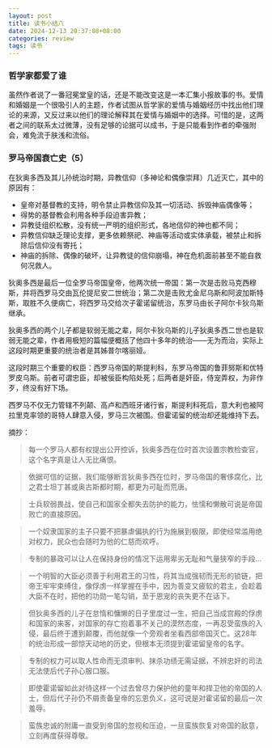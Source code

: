 ```yaml
---
layout: post
title: 读书小结八
date: 2024-12-13 20:37:08+08:00
categories: review
tags: 读书
---
```


### 哲学家都爱了谁

虽然作者说了一番冠冕堂皇的话，还是不能改变这是一本汇集小报故事的书。爱情和婚姻是一个很吸引人的主题，作者试图从哲学家的爱情与婚姻经历中找出他们理论的来源，又反过来以他们的理论解释其在爱情与婚姻中的选择。可惜的是，这两者之间的联系太过微薄，没有足够的论据可以成书，于是只能看到作者的牵强附会，难免流于肤浅和流俗。

### 罗马帝国衰亡史（5）

在狄奥多西及其儿孙统治时期，异教信仰（多神论和偶像崇拜）几近灭亡，其中的原因有：
  - 皇帝对基督教的支持，明令禁止异教信仰及其一切活动、拆毁神庙偶像等；
  - 得势的基督教会利用各种手段迫害异教；
  - 异教徒组织松散，没有统一严明的组织形式，各地信仰的神也都不同；
  - 异教信仰缺乏理论支撑，更多依赖祭祀、神庙等活动或实体承载，被禁止和拆除后信仰没有寄托；
  - 神庙的拆除、偶像的破坏，让异教徒的信仰崩塌，神在危机面前甚至不能自救何况救人。

狄奥多西是最后一位全罗马帝国皇帝，他两次统一帝国：第一次是击败马克西穆斯，并将西罗马交由瓦伦提尼安二世统治；第二次是击败尤金尼乌斯和阿波加斯特斯，取胜不久便病亡，将西罗马交给次子霍诺留统治，东罗马由长子阿尔卡狄乌斯继承。

狄奥多西的两个儿子都是软弱无能之辈，阿尔卡狄乌斯的儿子狄奥多西二世也是软弱无能之辈，作者用极短的篇幅便概括了他四十多年的统治——无为而治，实际上这段时期更重要的统治者是其姊普尔喀丽娅。

这段时期三个重要的权臣：西罗马帝国的斯提利科，东罗马帝国的鲁菲努斯和优特罗皮乌斯。前者可谓忠臣，却被佞臣构陷处死；后两者是奸臣，侍宠弄权，为非作歹，终没有好下场。

西罗马不仅无力管辖不列颠、高卢和西班牙诸行省，斯提利科死后，意大利也被阿拉里克率领的哥特人肆意入侵，罗马三次被围。但霍诺留的统治却还能维持下去。

摘抄：

> 每一个罗马人都有权提出公开控诉，狄奥多西在位时首次设置宗教检查官，这个名字真是让人无比痛恨。

> 依据可信的证据，我们能够断言狄奥多西在位时，罗马帝国的奢侈腐化，比之君士坦丁甚或奥古斯都时期，都更为可耻而荒唐。

> 士兵软弱畏战，使自己和国家全都失去防护的能力，怯懦和懒散可说是帝国败亡的直接原因。

> 一个奴隶国家的主子只要不把暴虐偏执的行为施展到极限，即使经常滥用绝对权力，民众也会随时为他的仁慈而欢呼。

> 专制的暴政可以让人在保持身份的情况下运用卑劣无耻和气量狭窄的手段...

> 一个明智的大臣必须善于利用君王的习性，将其当成强韧而无形的锁链，把帝王牢牢束缚住，像俘虏一样掌握在手中，因为善变又疲软的君主，会趁着大臣不在时，把他的功勋一笔勾销，至于恩宠的丧失更不在话下。

> 但狄奥多西的儿子在怠惰和慵懒的日子里度过一生，把自己当成宫殿的俘虏和国家的来客，对国家的存亡抱着事不关己的漠然态度，一再忍受蛮族的入侵，最后终于遭到颠覆，而他就像一个旁观者坐看西部帝国灭亡。这28年的统治形成一部惊天动地的历史，但根本无须提到霍诺留皇帝的名字。

> 专制的权力可以取人性命而无须审判、抹杀功绩无需证据，不辨忠奸的司法无法使后代子孙心服口服。 

> 即使霍诺留如此对待这样一个过去曾尽力保护他的童年和捍卫他的帝国的人士，但后代子孙仍不屑责备皇帝的忘恩负义，这可说是对霍诺留的最后一次羞辱。

> 蛮族忠诚的附庸一直受到帝国的忽视和压迫，一旦蛮族恢复对帝国的敌意，立刻再度获得尊敬。
